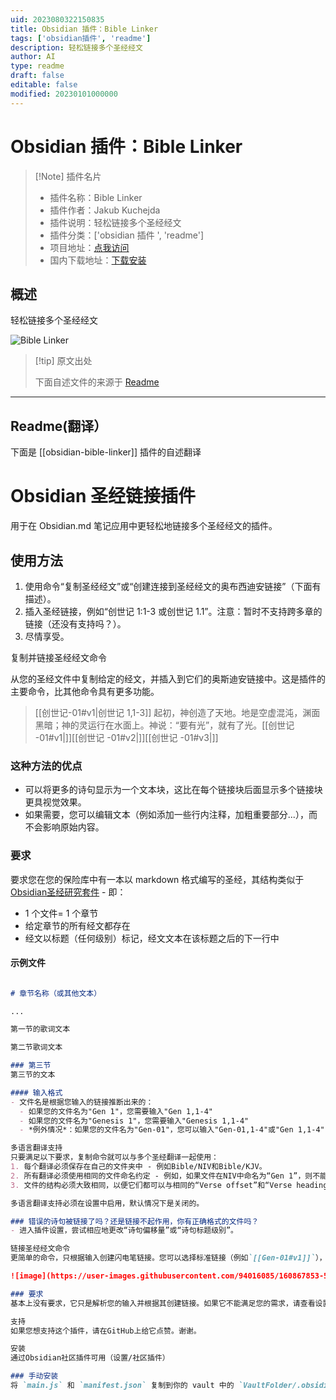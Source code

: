 ```yaml
---
uid: 2023080322150835
title: Obsidian 插件：Bible Linker
tags: ['obsidian插件', 'readme']
description: 轻松链接多个圣经经文
author: AI
type: readme
draft: false
editable: false
modified: 20230101000000
---
```


# Obsidian 插件：Bible Linker

> [!Note] 插件名片
> - 插件名称：Bible Linker
> - 插件作者：Jakub Kuchejda
> - 插件说明：轻松链接多个圣经经文
> - 插件分类：['obsidian 插件 ', 'readme']
> - 项目地址：[点我访问](https://github.com/kuchejak/obsidian-bible-linker-plugin)
> - 国内下载地址：[下载安装](https://pkmer.cn/products/plugin/pluginMarket/?obsidian-bible-linker)

## 概述

轻松链接多个圣经经文

![Bible Linker](https://cdn.pkmer.cn/covers/obsidian-bible-linker.png!pkmer)

> [!tip] 原文出处
>
>下面自述文件的来源于 [Readme](https://ghproxy.net/https://raw.githubusercontent.com/kuchejak/obsidian-bible-linker-plugin/main/README.md)

---

## Readme(翻译）

下面是 [[obsidian-bible-linker]] 插件的自述翻译

# Obsidian 圣经链接插件

用于在 Obsidian.md 笔记应用中更轻松地链接多个圣经经文的插件。

## 使用方法

1. 使用命令“复制圣经经文”或“创建连接到圣经经文的奥布西迪安链接”（下面有描述）。
2. 插入圣经链接，例如“创世记 1:1-3 或创世记 1.1”。注意：暂时不支持跨多章的链接（还没有支持吗？）。
3. 尽情享受。

复制并链接圣经经文命令

从您的圣经文件中复制给定的经文，并插入到它们的奥斯迪安链接中。这是插件的主要命令，比其他命令具有更多功能。

>[[创世记-01#v1|创世记 1,1-3]] 起初，神创造了天地。地是空虚混沌，渊面黑暗；神的灵运行在水面上。神说：“要有光”，就有了光。[[创世记 -01#v1|]][[创世记 -01#v2|]][[创世记 -01#v3|]]

### 这种方法的优点

- 可以将更多的诗句显示为一个文本块，这比在每个链接块后面显示多个链接块更具视觉效果。
- 如果需要，您可以编辑文本（例如添加一些行内注释，加粗重要部分...），而不会影响原始内容。

### 要求

要求您在您的保险库中有一本以 markdown 格式编写的圣经，其结构类似于 [Obsidian圣经研究套件](https://forum.obsidian.md/t/bible-study-in-obsidian-kit-including-the-bible-in-markdown/12503) - 即：

- 1 个文件= 1 个章节
- 给定章节的所有经文都存在
- 经文以标题（任何级别）标记，经文文本在该标题之后的下一行中

#### 示例文件

```md

# 章节名称（或其他文本） 

...

第一节的歌词文本

第二节歌词文本

### 第三节
第三节的文本

#### 输入格式
- 文件名是根据您输入的链接推断出来的：
  - 如果您的文件名为"Gen 1"，您需要输入"Gen 1,1-4"
  - 如果您的文件名为"Genesis 1"，您需要输入"Genesis 1,1-4"
  - *例外情况*：如果您的文件名为"Gen-01"，您可以输入"Gen-01,1-4"或"Gen 1,1-4"

多语言翻译支持
只要满足以下要求，复制命令就可以与多个圣经翻译一起使用：
1. 每个翻译必须保存在自己的文件夹中 - 例如Bible/NIV和Bible/KJV。
2. 所有翻译必须使用相同的文件命名约定 - 例如，如果文件在NIV中命名为“Gen 1”，则不能在KJV中命名为“Gn 1”。
3. 文件的结构必须大致相同，以便它们都可以与相同的“Verse offset”和“Verse heading level”设置一起使用。

多语言翻译支持必须在设置中启用，默认情况下是关闭的。

### 错误的诗句被链接了吗？还是链接不起作用，你有正确格式的文件吗？
- 进入插件设置，尝试相应地更改“诗句偏移量”或“诗句标题级别”。

链接圣经经文命令
更简单的命令，只根据输入创建闪电笔链接。您可以选择标准链接（例如`[[Gen-01#v1]]`），嵌入链接（例如`![[Gen-01#v1]]`）或在预览模式下不可见的链接（例如`[[Gen-01#v1|]]`）。这个命令功能较弱，但对于您的圣经文件的要求也较宽松，因此即使复制命令不起作用，您也可以使用它。  

![image](https://user-images.githubusercontent.com/94016085/160867853-5bff3b17-d8a7-4ec9-8672-eb1fa3acc88c.png)

### 要求
基本上没有要求，它只是解析您的输入并根据其创建链接。如果它不能满足您的需求，请查看设置。

支持
如果您想支持这个插件，请在GitHub上给它点赞。谢谢。

安装
通过Obsidian社区插件可用（设置/社区插件）

### 手动安装
将 `main.js` 和 `manifest.json` 复制到你的 vault 中的 `VaultFolder/.obsidian/plugins/your-plugin-id/` 目录下。



